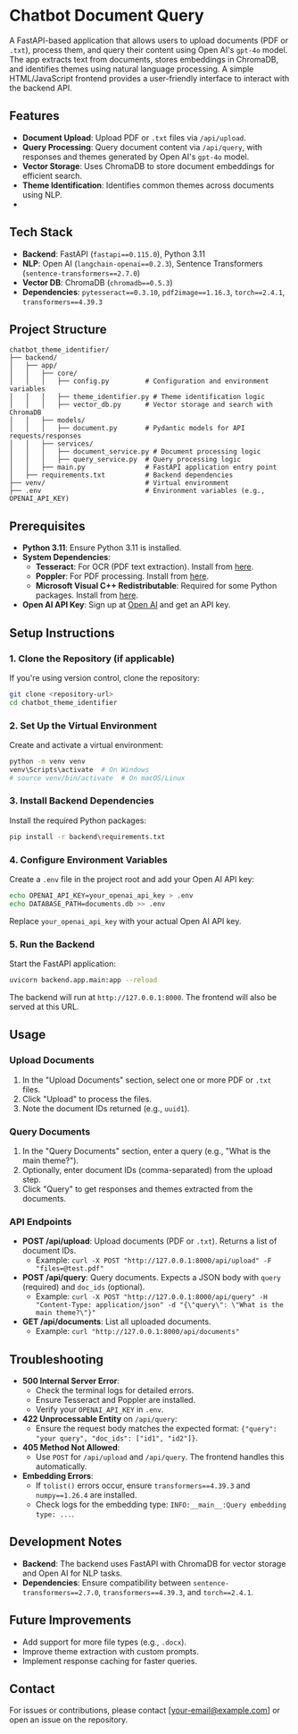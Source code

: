 # Chatbot Document Query

A FastAPI-based application that allows users to upload documents (PDF or `.txt`), process them, and query their content using Open AI's `gpt-4o` model. The app extracts text from documents, stores embeddings in ChromaDB, and identifies themes using natural language processing. A simple HTML/JavaScript frontend provides a user-friendly interface to interact with the backend API.

## Features

- **Document Upload**: Upload PDF or `.txt` files via `/api/upload`.
- **Query Processing**: Query document content via `/api/query`, with responses and themes generated by Open AI's `gpt-4o` model.
- **Vector Storage**: Uses ChromaDB to store document embeddings for efficient search.
- **Theme Identification**: Identifies common themes across documents using NLP.
- 

## Tech Stack

- **Backend**: FastAPI (`fastapi==0.115.0`), Python 3.11
- **NLP**: Open AI (`langchain-openai==0.2.3`), Sentence Transformers (`sentence-transformers==2.7.0`)
- **Vector DB**: ChromaDB (`chromadb==0.5.3`)
- **Dependencies**: `pytesseract==0.3.10`, `pdf2image==1.16.3`, `torch==2.4.1`, `transformers==4.39.3`

## Project Structure

```
chatbot_theme_identifier/
├── backend/
│   ├── app/
│   │   ├── core/
│   │   │   ├── config.py         # Configuration and environment variables
│   │   │   ├── theme_identifier.py # Theme identification logic
│   │   │   ├── vector_db.py      # Vector storage and search with ChromaDB
│   │   ├── models/
│   │   │   ├── document.py       # Pydantic models for API requests/responses
│   │   ├── services/
│   │   │   ├── document_service.py # Document processing logic
│   │   │   ├── query_service.py  # Query processing logic
│   │   ├── main.py               # FastAPI application entry point
│   ├── requirements.txt          # Backend dependencies
├── venv/                         # Virtual environment
├── .env                          # Environment variables (e.g., OPENAI_API_KEY)
```

## Prerequisites

- **Python 3.11**: Ensure Python 3.11 is installed.
- **System Dependencies**:
  - **Tesseract**: For OCR (PDF text extraction). Install from [here](https://github.com/UB-Mannheim/tesseract/wiki).
  - **Poppler**: For PDF processing. Install from [here](https://github.com/oschwartz10612/poppler-windows).
  - **Microsoft Visual C++ Redistributable**: Required for some Python packages. Install from [here](https://aka.ms/vs/17/release/vc_redist.x64.exe).
- **Open AI API Key**: Sign up at [Open AI](https://platform.openai.com/signup) and get an API key.

## Setup Instructions

### 1. Clone the Repository (if applicable)
If you're using version control, clone the repository:
```bash
git clone <repository-url>
cd chatbot_theme_identifier
```

### 2. Set Up the Virtual Environment
Create and activate a virtual environment:
```bash
python -m venv venv
venv\Scripts\activate  # On Windows
# source venv/bin/activate  # On macOS/Linux
```

### 3. Install Backend Dependencies
Install the required Python packages:
```bash
pip install -r backend\requirements.txt
```

### 4. Configure Environment Variables
Create a `.env` file in the project root and add your Open AI API key:
```bash
echo OPENAI_API_KEY=your_openai_api_key > .env
echo DATABASE_PATH=documents.db >> .env
```
Replace `your_openai_api_key` with your actual Open AI API key.

### 5. Run the Backend
Start the FastAPI application:
```bash
uvicorn backend.app.main:app --reload
```
The backend will run at `http://127.0.0.1:8000`. The frontend will also be served at this URL.


## Usage

### Upload Documents
1. In the "Upload Documents" section, select one or more PDF or `.txt` files.
2. Click "Upload" to process the files.
3. Note the document IDs returned (e.g., `uuid1`).

### Query Documents
1. In the "Query Documents" section, enter a query (e.g., "What is the main theme?").
2. Optionally, enter document IDs (comma-separated) from the upload step.
3. Click "Query" to get responses and themes extracted from the documents.

### API Endpoints
- **POST /api/upload**: Upload documents (PDF or `.txt`). Returns a list of document IDs.
  - Example: `curl -X POST "http://127.0.0.1:8000/api/upload" -F "files=@test.pdf"`
- **POST /api/query**: Query documents. Expects a JSON body with `query` (required) and `doc_ids` (optional).
  - Example: `curl -X POST "http://127.0.0.1:8000/api/query" -H "Content-Type: application/json" -d "{\"query\": \"What is the main theme?\"}"`
- **GET /api/documents**: List all uploaded documents.
  - Example: `curl "http://127.0.0.1:8000/api/documents"`

## Troubleshooting

- **500 Internal Server Error**:
  - Check the terminal logs for detailed errors.
  - Ensure Tesseract and Poppler are installed.
  - Verify your `OPENAI_API_KEY` in `.env`.
- **422 Unprocessable Entity** on `/api/query`:
  - Ensure the request body matches the expected format: `{"query": "your query", "doc_ids": ["id1", "id2"]}`.
- **405 Method Not Allowed**:
  - Use `POST` for `/api/upload` and `/api/query`. The frontend handles this automatically.
- **Embedding Errors**:
  - If `tolist()` errors occur, ensure `transformers==4.39.3` and `numpy==1.26.4` are installed.
  - Check logs for the embedding type: `INFO:__main__:Query embedding type: ...`.

## Development Notes

- **Backend**: The backend uses FastAPI with ChromaDB for vector storage and Open AI for NLP tasks.
- **Dependencies**: Ensure compatibility between `sentence-transformers==2.7.0`, `transformers==4.39.3`, and `torch==2.4.1`.

## Future Improvements

- Add support for more file types (e.g., `.docx`).
- Improve theme extraction with custom prompts.
- Implement response caching for faster queries.

## Contact

For issues or contributions, please contact [your-email@example.com] or open an issue on the repository.
